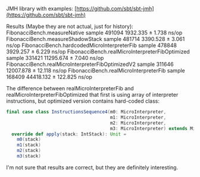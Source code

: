 

JMH library with examples: [https://github.com/sbt/sbt-jmh](https://github.com/sbt/sbt-jmh)


Results (Maybe they are not actual, just for history):
FibonacciBench.measureNative                               sample  491094     1932.335 ±   1.738  ns/op
FibonacciBench.measureShadowStack                          sample  481714     3390.528 ±   3.061  ns/op
FibonacciBench.hardcodedMicroInterpreterFib                sample  478848     3929.257 ±   6.229  ns/op
FibonacciBench.realMicroInterpreterFibOptimized            sample  331421    11295.674 ±   7.040  ns/op
FibonacciBench.realMicroInterpreterFibOptimizedV2          sample  311646    12007.878 ±  12.118  ns/op
FibonacciBench.realMicroInterpreterFib                     sample  168409    44418.132 ± 122.825  ns/op

The difference between realMicroInterpreterFib and realMicroInterpreterFibOptimized that first is using array of interpreter instructions, but optimized version contains hard-coded class:

```Scala
final case class InstructionsSequence4(m0: MicroInterpreter,
                                       m1: MicroInterpreter,
                                       m2: MicroInterpreter,
                                       m3: MicroInterpreter) extends MicroInterpreter:
  override def apply(stack: IntStack): Unit =
    m0(stack)
    m1(stack)
    m2(stack)
    m3(stack)
```

I'm not sure that results are correct, but they are definitely interesting.
